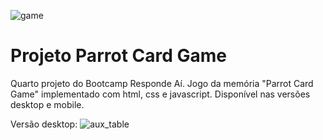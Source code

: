 ![game](https://i.imgur.com/VhscSU8.gif)

# Projeto Parrot Card Game

Quarto projeto do Bootcamp Responde Aí. Jogo da memória "Parrot Card Game" implementado com html, css e javascript. Disponível nas versões desktop e mobile.

Versão desktop:
![aux_table](https://i.imgur.com/2rwm4AX.png)